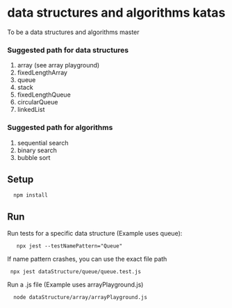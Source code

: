 # data structures and algorithms katas

To be a data structures and algorithms master

### Suggested path for data structures

1. array (see array playground)
1. fixedLengthArray
1. queue
1. stack
1. fixedLengthQueue
1. circularQueue
1. linkedList

### Suggested path for algorithms

1. sequential search
1. binary search
1. bubble sort

## Setup

```
  npm install
```

## Run

Run tests for a specific data structure (Example uses queue):

```
   npx jest --testNamePattern="Queue"
```

If name pattern crashes, you can use the exact file path

```
 npx jest dataStructure/queue/queue.test.js
```

Run a .js file (Example uses arrayPlayground.js)

```
  node dataStructure/array/arrayPlayground.js
```
